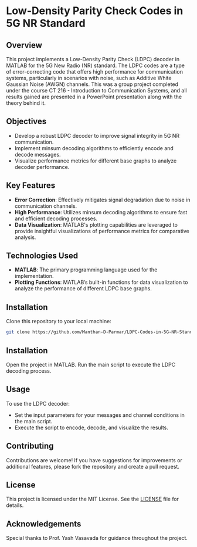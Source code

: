 # Low-Density Parity Check Codes in 5G NR Standard

## Overview
This project implements a Low-Density Parity Check (LDPC) decoder in MATLAB for the 5G New Radio (NR) standard. The LDPC codes are a type of error-correcting code that offers high performance for communication systems, particularly in scenarios with noise, such as Additive White Gaussian Noise (AWGN) channels. This was a group project completed under the course CT 216 - Introduction to Communication Systems, and all results gained are presented in a PowerPoint presentation along with the theory behind it.

## Objectives
- Develop a robust LDPC decoder to improve signal integrity in 5G NR communication.
- Implement minsum decoding algorithms to efficiently encode and decode messages.
- Visualize performance metrics for different base graphs to analyze decoder performance.

## Key Features
- **Error Correction**: Effectively mitigates signal degradation due to noise in communication channels.
- **High Performance**: Utilizes minsum decoding algorithms to ensure fast and efficient decoding processes.
- **Data Visualization**: MATLAB's plotting capabilities are leveraged to provide insightful visualizations of performance metrics for comparative analysis.

## Technologies Used
- **MATLAB**: The primary programming language used for the implementation.
- **Plotting Functions**: MATLAB’s built-in functions for data visualization to analyze the performance of different LDPC base graphs.

## Installation
Clone this repository to your local machine:

```bash
git clone https://github.com/Manthan-D-Parmar/LDPC-Codes-in-5G-NR-Standard.git
```
## Installation
Open the project in MATLAB. Run the main script to execute the LDPC decoding process.

## Usage
To use the LDPC decoder:

- Set the input parameters for your messages and channel conditions in the main script.
- Execute the script to encode, decode, and visualize the results.

## Contributing
Contributions are welcome! If you have suggestions for improvements or additional features, please fork the repository and create a pull request.

## License
This project is licensed under the MIT License. See the [LICENSE](LICENSE) file for details.

## Acknowledgements
Special thanks to Prof. Yash Vasavada for guidance throughout the project.
